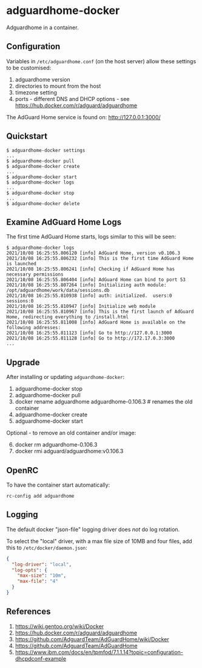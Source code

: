 # adguardhome-docker

Adguardhome in a container.

## Configuration

Variables in `/etc/adguardhome.conf` (on the host server) allow these settings to be customised:

1. adguardhome version
2. directories to mount from the host
3. timezone setting
4. ports - different DNS and DHCP options - see https://hub.docker.com/r/adguard/adguardhome

The AdGuard Home service is found on: http://127.0.0.1:3000/

## Quickstart

```
$ adguardhome-docker settings
...
$ adguardhome-docker pull
$ adguardhome-docker create
...
$ adguardhome-docker start
$ adguardhome-docker logs
...
$ adguardhome-docker stop
...
$ adguardhome-docker delete
```

## Examine AdGuard Home Logs

The first time AdGuard Home starts, logs similar to this will be seen:

```
$ adguardhome-docker logs
2021/10/08 16:25:55.806120 [info] AdGuard Home, version v0.106.3
2021/10/08 16:25:55.806232 [info] This is the first time AdGuard Home is launched
2021/10/08 16:25:55.806241 [info] Checking if AdGuard Home has necessary permissions
2021/10/08 16:25:55.806404 [info] AdGuard Home can bind to port 53
2021/10/08 16:25:55.807264 [info] Initializing auth module: /opt/adguardhome/work/data/sessions.db
2021/10/08 16:25:55.810938 [info] auth: initialized.  users:0  sessions:0
2021/10/08 16:25:55.810947 [info] Initialize web module
2021/10/08 16:25:55.810967 [info] This is the first launch of AdGuard Home, redirecting everything to /install.html 
2021/10/08 16:25:55.811008 [info] AdGuard Home is available on the following addresses:
2021/10/08 16:25:55.811123 [info] Go to http://127.0.0.1:3000
2021/10/08 16:25:55.811128 [info] Go to http://172.17.0.3:3000
...
```

## Upgrade

After installing or updating `adguardhome-docker`:

1. adguardhome-docker stop
2. adguardhome-docker pull
3. docker rename adguardhome adguardhome-0.106.3 # renames the old container
4. adguardhome-docker create
5. adguardhome-docker start

Optional - to remove an old container and/or image:

6. docker rm adguardhome-0.106.3
7. docker rmi adguard/adguardhome:v0.106.3

## OpenRC

To have the container start automatically:

```
rc-config add adguardhome
```

## Logging

The default docker "json-file" logging driver does *not* do log rotation.

To select the "local" driver, with a max file size of 10MB and four files, add this to `/etc/docker/daemon.json`:

```json
{
  "log-driver": "local",
  "log-opts": {
    "max-size": "10m",
    "max-file": "4"
  }
}
```

## References

1. https://wiki.gentoo.org/wiki/Docker
2. https://hub.docker.com/r/adguard/adguardhome
3. https://github.com/AdguardTeam/AdGuardHome/wiki/Docker
4. https://github.com/AdguardTeam/AdGuardHome
5. https://www.ibm.com/docs/en/tpmfod/7.1.1.14?topic=configuration-dhcpdconf-example